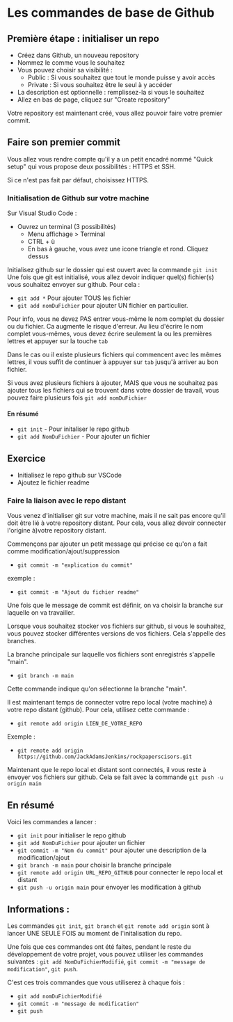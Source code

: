 # Les commandes de base de Github

## Première étape : initialiser un repo

* Créez dans Github, un nouveau repository
* Nommez le comme vous le souhaitez
* Vous pouvez choisir sa visibilité :
    * Public : Si vous souhaitez que tout le monde puisse y avoir accès
    * Private : Si vous souhaitez être le seul à y accéder
* La description est optionnelle : remplissez-la si vous le souhaitez
* Allez en bas de page, cliquez sur "Create repository"

Votre repository est maintenant créé, vous allez pouvoir faire votre premier commit.

## Faire son premier commit

Vous allez vous rendre compte qu'il y a un petit encadré nommé "Quick setup" qui vous propose deux possibilités : HTTPS et SSH.

Si ce n'est pas fait par défaut, choisissez HTTPS.

### Initialisation de Github sur votre machine

Sur Visual Studio Code :
* Ouvrez un terminal (3 possibilités)
  * Menu affichage > Terminal
  * CTRL + ù
  * En bas à gauche, vous avez une icone triangle et rond. Cliquez dessus

Initialisez github sur le dossier qui est ouvert avec la commande  ``git init`` 
Une fois que git est initialisé, vous allez devoir indiquer quel(s) fichier(s) vous souhaitez envoyer sur github. Pour cela :
* ``git add *`` Pour ajouter TOUS les fichier
* ``git add nomDuFichier`` pour ajouter UN fichier en particulier.

Pour info, vous ne devez PAS entrer vous-même le nom complet du dossier ou du fichier. Ca augmente le risque d'erreur. Au lieu d'écrire le nom complet vous-mêmes, vous devez écrire seulement la ou les premières lettres et appuyer sur la touche ``tab``

Dans le cas ou il existe plusieurs fichiers qui commencent avec les mêmes lettres, il vous suffit de continuer à appuyer sur ``tab`` jusqu'à arriver au bon fichier.

Si vous avez plusieurs fichiers à ajouter, MAIS que vous ne souhaitez pas ajouter tous les fichiers qui se trouvent dans votre dossier de travail, vous pouvez faire plusieurs fois ``git add nomDuFichier``

#### En résumé

* ``git init`` - Pour initaliser le repo github
* ``git add NomDuFichier`` - Pour ajouter un fichier

## Exercice
* Initialisez le repo github sur VSCode
* Ajoutez le fichier readme

### Faire la liaison avec le repo distant
Vous venez d'initialiser git sur votre machine, mais il ne sait pas encore qu'il doit être lié à votre repository distant.
Pour cela, vous allez devoir connecter l'origine à)votre repository distant.

Commençons par ajouter un petit message qui précise ce qu'on a fait comme modification/ajout/suppression

* ``git commit -m "explication du commit"`` 

exemple :
* ``git commit -m "Ajout du fichier readme"``

Une fois que le message de commit est définir, on va choisir la branche sur laquelle on va travailler.

Lorsque vous souhaitez stocker vos fichiers sur github, si vous le souhaitez, vous pouvez stocker différentes versions de vos fichiers. Cela s'appelle des branches.

La branche principale sur laquelle vos fichiers sont enregistrés s'appelle "main".

* ``git branch -m main``

Cette commande indique qu'on sélectionne la branche "main".

Il est maintenant temps de connecter votre repo local (votre machine) à votre repo distant (github). Pour cela, utilisez cette commande :
* ``git remote add origin LIEN_DE_VOTRE_REPO``

Exemple :
* ``git remote add origin https://github.com/JackAdamsJenkins/rockpaperscisors.git``

Maintenant que le repo local et distant sont connectés, il vous reste à envoyer vos fichiers sur github. Cela se fait avec la commande ``git push -u origin main``

## En résumé
Voici les commandes a lancer :
* ``git init`` pour initialiser le repo github
* ``git add NomDuFichier`` pour ajouter un fichier
* ``git commit -m "Nom du commit"`` pour ajouter une description de la modification/ajout
* ``git branch -m main`` pour choisir la branche principale
* ``git remote add origin URL_REPO_GITHUB`` pour connecter le repo local et distant
* ``git push -u origin main`` pour envoyer les modification à github

## Informations :
Les commandes ``git init``, ``git branch`` et ``git remote add origin`` sont à lancer UNE SEULE FOIS au moment de l'initalisation du repo. 

Une fois que ces commandes ont été faites, pendant le reste du développement de votre projet, vous pouvez utiliser les commandes suivantes : ``git add NomDuFichierModifié``, ``git commit -m "message de modification"``,  ``git push``.

C'est ces trois commandes que vous utiliserez à chaque fois :
* ``git add nomDuFichierModifié``
* ``git commit -m "message de modification"``
* ``git push``